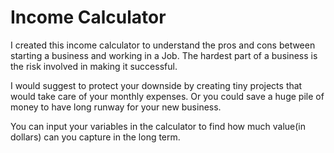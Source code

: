 # Income Calculator

I created this income calculator to understand the pros and cons between starting a business and working in a Job. The hardest part of a business is the risk involved in making it successful.

I would suggest to protect your downside by creating tiny projects that would take care of your monthly expenses. Or you could save a huge pile of money to have long runway for your new business.

You can input your variables in the calculator to find how much value(in dollars) can you capture in the long term. 
